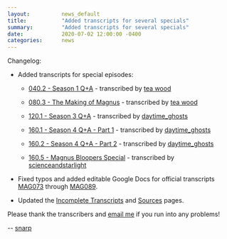 ```yaml
---
layout:          news_default
title:           "Added transcripts for several specials"
summary:         "Added transcripts for several specials"
date:            2020-07-02 12:00:00 -0400
categories:      news
---
```


Changelog: 

* Added transcripts for special episodes: 

  * [040.2 - Season 1 Q+A]({{site.baseurl}}/special/0402-qa1.html) - transcribed by [tea wood](mailto:teawoodleaf@gmail.com)

  * [080.3 - The Making of Magnus]({{site.baseurl}}/special/0803-making-of-magnus.html) - transcribed by [tea wood](mailto:teawoodleaf@gmail.com)

  * [120.1 - Season 3 Q+A]({{site.baseurl}}/special/1201-season-3-q-a.html) - transcribed by [daytime_ghosts](https://twitter.com/daytime_ghosts)

  * [160.1 - Season 4 Q+A - Part 1]({{site.baseurl}}/special/1601-season4q-apart1.html) - transcribed by [daytime_ghosts](https://twitter.com/daytime_ghosts)

  * [160.2 - Season 4 Q+A - Part 2]({{site.baseurl}}/special/1602-season4q-apart2.html) - transcribed by [daytime_ghosts](https://twitter.com/daytime_ghosts)

  * [160.5 - Magnus Bloopers Special]({{site.baseurl}}/special/16005-bloopers.html) - transcribed by [scienceandstarlight](https://scienceandstarlight.tumblr.com/)

* Fixed typos and added editable Google Docs for official transcripts [MAG073]({{site.baseurl}}/tma/073.html) through [MAG089]({{site.baseurl}}/tma/089.html).

* Updated the [Incomplete Transcripts]({{site.baseurl}}/incomplete.html) and [Sources]({{site.baseurl}}/sources.html) pages.

Please thank the transcribers and [email me](mailto:snarp@snarp.work) if you run into any problems!

-- [snarp](http://snarp.tumblr.com/)